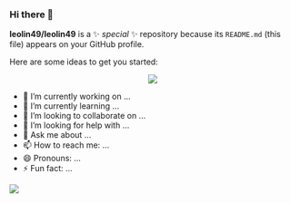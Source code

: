 ### Hi there 👋

**leolin49/leolin49** is a ✨ _special_ ✨ repository because its `README.md` (this file) appears on your GitHub profile.

Here are some ideas to get you started:

<!-- 
![](https://img.shields.io/github/followers/leolin49?style=social)
![](https://img.shields.io/github/stars/leolin49?style=social)
 -->

<p align="center">
  <a href="https://skillicons.dev">
    <img src="https://skillicons.dev/icons?i=go,redis,cpp,mysql,mongodb,py,vim,linux,git,c,lua,django" />
  </a>
</p>

- 🔭 I’m currently working on ...
- 🌱 I’m currently learning ...
- 👯 I’m looking to collaborate on ...
- 🤔 I’m looking for help with ...
- 💬 Ask me about ...
- 📫 How to reach me: ...
- 😄 Pronouns: ...
- ⚡ Fun fact: ...

![](https://github-readme-stats.vercel.app/api?username=leolin49)
